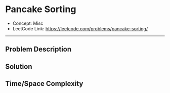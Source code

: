# Pancake Sorting

- Concept: Misc
- LeetCode Link: https://leetcode.com/problems/pancake-sorting/

---

## Problem Description

## Solution

## Time/Space Complexity

